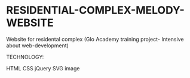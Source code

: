# RESIDENTIAL-COMPLEX-MELODY-WEBSITE
Website for residental complex  (Glo Academy training project- Intensive about web-development)


TECHNOLOGY:

HTML
CSS
jQuery
SVG image

